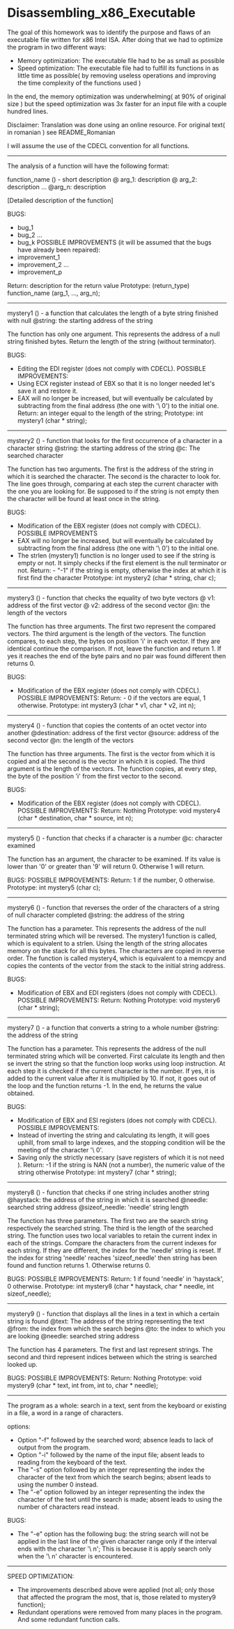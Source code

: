 # Disassembling_x86_Executable
  The goal of this homework was to identify the purpose and flaws of an executable file written for x86 Intel ISA. After doing that we had to optimize the program in two different ways: 
  - Memory optimization: The executable file had to be as small as possible 
  - Speed optimization: The executable file had to fulfill its functions in as little time as possible( by removing useless operations and improving the time complexity of the functions used )
  
  In the end, the memory optimization was underwhelming( at 90% of original size ) but the speed optimization was 3x faster
  for an input file with a couple hundred lines.
 
 Disclaimer: Translation was done using an online resource. For original text( in romanian ) see README_Romanian
 
I will assume the use of the CDECL convention for all functions.
______________________________________________________________________________

The analysis of a function will have the following format:

function_name () - short description
@ arg_1: description
@ arg_2: description
...
@arg_n: description

[Detailed description of the function]

BUGS:
- bug_1
- bug_2
...
- bug_k
POSSIBLE IMPROVEMENTS (it will be assumed that the bugs have already been repaired):
- improvement_1
- improvement_2
...
- improvement_p

Return: description for the return value
Prototype: (return_type) function_name (arg_1, ..., arg_n);
______________________________________________________________________________

mystery1 () - a function that calculates the length of a byte string
finished with null
@string: the starting address of the string

The function has only one argument. This represents the address of a null string
finished bytes. Return the length of the string (without terminator).

BUGS:
- Editing the EDI register (does not comply with CDECL).
POSSIBLE IMPROVEMENTS:
- Using ECX register instead of EBX so that it is no longer needed
let's save it and restore it.
- EAX will no longer be increased, but will eventually be calculated by subtracting
from the final address (the one with '\ 0') to the initial one.
Return: an integer equal to the length of the string;
Prototype: int mystery1 (char * string);
______________________________________________________________________________

mystery2 () - function that looks for the first occurrence of a character in a
character string
@string: the starting address of the string
@c: The searched character

The function has two arguments. The first is the address of the string in which it is searched
the character. The second is the character to look for. The line goes through,
comparing at each step the current character with the one you are looking for. Be supposed to
if the string is not empty then the character will be found at least once in the string.

BUGS:
- Modification of the EBX register (does not comply with CDECL).
POSSIBLE IMPROVEMENTS
- EAX will no longer be increased, but will eventually be calculated by subtracting
from the final address (the one with '\ 0') to the initial one.
- The strlen (mystery1) function is no longer used to see if
the string is empty or not. It simply checks if the first element
is the null terminator or not.
Return: - "-1" if the string is empty, otherwise the index at which it is
first find the character
Prototype: int mystery2 (char * string, char c);
______________________________________________________________________________

mystery3 () - function that checks the equality of two byte vectors
@ v1: address of the first vector
@ v2: address of the second vector
@n: the length of the vectors

The function has three arguments. The first two represent the compared vectors.
The third argument is the length of the vectors. The function compares, to
each step, the bytes on position 'i' in each vector. If they are identical
continue the comparison. If not, leave the function and return 1. If yes
it reaches the end of the byte pairs and no pair was found
different then returns 0.

BUGS:
- Modification of the EBX register (does not comply with CDECL).
POSSIBLE IMPROVEMENTS:
Return: - 0 if the vectors are equal, 1 otherwise.
Prototype: int mystery3 (char * v1, char * v2, int n);
______________________________________________________________________________

mystery4 () - function that copies the contents of an octet vector into
another
@destination: address of the first vector
@source: address of the second vector
@n: the length of the vectors

The function has three arguments. The first is the vector from which it is copied and al
the second is the vector in which it is copied. The third argument is
the length of the vectors. The function copies, at every step, the byte of the position
'i' from the first vector to the second.

BUGS:
- Modification of the EBX register (does not comply with CDECL).
POSSIBLE IMPROVEMENTS:
Return: Nothing
Prototype: void mystery4 (char * destination, char * source, int n);
______________________________________________________________________________

mystery5 () - function that checks if a character is a number
@c: character examined

The function has an argument, the character to be examined. If its value is lower
than '0' or greater than '9' will return 0. Otherwise 1 will return.

BUGS:
POSSIBLE IMPROVEMENTS:
Return: 1 if the number, 0 otherwise.
Prototype: int mystery5 (char c);
______________________________________________________________________________

mystery6 () - function that reverses the order of the characters of a string
of null character completed
@string: the address of the string

The function has a parameter. This represents the address of the null terminated string which
will be reversed. The mystery1 function is called, which is equivalent to a
strlen. Using the length of the string allocates memory on the stack for all this
bytes. The characters are copied in reverse order. The function is called
mystery4, which is equivalent to a memcpy and copies the contents of the vector
from the stack to the initial string address.

BUGS:
- Modification of EBX and EDI registers (does not comply with CDECL).
POSSIBLE IMPROVEMENTS:
Return: Nothing
Prototype: void mystery6 (char * string);
______________________________________________________________________________

mystery7 () - a function that converts a string to a
whole number
@string: the address of the string

The function has a parameter. This represents the address of the null terminated string which
will be converted. First calculate its length and then se
invert the string so that the function loop works using
loop instruction. At each step it is checked if the current character is the number.
If yes, it is added to the current value after it is multiplied by 10.
If not, it goes out of the loop and the function returns -1. In the end, he returns
the value obtained.

BUGS:
- Modification of EBX and ESI registers (does not comply with CDECL).
POSSIBLE IMPROVEMENTS:
- Instead of inverting the string and calculating its length, it will
goes uphill, from small to large indexes, and the stopping condition
will be the meeting of the character '\ 0'.
- Saving only the strictly necessary (save registers of which it is not
need ).
Return: -1 if the string is NAN (not a number), the numeric value of the string
otherwise
Prototype: int mystery7 (char * string);
______________________________________________________________________________

mystery8 () - function that checks if one string includes another string
@haystack: the address of the string in which it is searched
@needle: searched string address
@sizeof_needle: 'needle' string length

The function has three parameters. The first two are the search string respectively
the searched string. The third is the length of the searched string. The function uses two
local variables to retain the current index in each of the strings.
Compare the characters from the current indexes for each string. If they are
different, the index for the 'needle' string is reset. If the index for
string 'needle' reaches 'sizeof_needle' then string has been found and function
returns 1. Otherwise returns 0.

BUGS:
POSSIBLE IMPROVEMENTS:
Return: 1 if found 'needle' in 'haystack', 0 otherwise.
Prototype: int mystery8 (char * haystack, char * needle, int sizeof_needle);
______________________________________________________________________________

mystery9 () - function that displays all the lines in a text in which
a certain string is found
@text: The address of the string representing the text
@from: the index from which the search begins
@to: the index to which you are looking
@needle: searched string address

The function has 4 parameters. The first and last represent strings.
The second and third represent indices between which the string is searched
looked up.

BUGS:
POSSIBLE IMPROVEMENTS:
Return: Nothing
Prototype: void mystery9 (char * text, int from, int to, char * needle);
______________________________________________________________________________

The program as a whole: search in a text, sent from the keyboard
or existing in a file, a word in a range of characters.

options:
- Option "-f" followed by the searched word; absence leads to lack of
output from the program.
- Option "-i" followed by the name of the input file; absent leads to
reading from the keyboard of the text.
- The "-s" option followed by an integer representing the index
the character of the text from which the search begins; absent leads to
using the number 0 instead.
- The "-e" option followed by an integer representing the index
the character of the text until the search is made; absent leads to
using the number of characters read instead.

BUGS:
- The "-e" option has the following bug: the string search will not be applied
in the last line of the given character range only if the interval
ends with the character '\ n'; This is because it is
apply search only when the '\ n' character is encountered.
______________________________________________________________________________

SPEED OPTIMIZATION:
- The improvements described above were applied (not all; only those
that affected the program the most, that is, those related to
mystery9 function);
- Redundant operations were removed from many places in the program. And
some redundant function calls.
